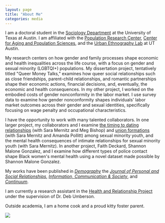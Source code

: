 ```yaml
---
layout: page
title: "About Me"
categories: media
---
```


I am a doctoral student in the [Sociology Department](https://liberalarts.utexas.edu/sociology/gradstudents/fh5495) at the University of Texas at Austin. I am affiliated with the [Population Research Center](https://liberalarts.utexas.edu/prc/gradstudents/fh5495), [Center for Aging and Population Sciences](https://liberalarts.utexas.edu/caps/people/), and the [Urban Ethnography Lab](https://sites.utexas.edu/ethnolab/people/fellows/) at UT Austin. 

My research centers on how gender and family processes shape economic and health inequalities across the life course, with a focus on gender and sexual minority (LGBTQI+) populations. My dissertation project, tentatively titled "Queer Money Talks," examines how queer social relationships such as close friendships, parent-child relationships, and romantic partnerships shape their economic actions, financial decisions, and, eventually, the economic and health consequences. In my other project, I worked on the embodied costs of gender nonconformity in the labor market. I use survey data to examine how gender nonconformity shapes individuals' labor market outcomes across their gender and sexual identities, specifically focusing on wage penalty and occupational characteristics. 

I have the opportunity to work with many talented collaborators. In one larger project, my collaborators and I examine [the timing to dating relationships](https://journals.sagepub.com/doi/10.1177/02654075231185763) (with Sara Mernitz and Meg Bishop) and [union formations](https://doi.org/10.1215/00703370-11380562) (with Sara Mernitz and Amanda Pollitt) among sexual minority youth, and the mental health consequences of intimate relationships for sexual minority youth (with Sara Mernitz). In another project, Faith Deckard, Shannon Malone Gonzalez, and I examine how different types of police contact shape Black women's mental health using a novel dataset made possible by Shannon Malone Gonzalez.

My works have been published in [*Demography*](https://doi.org/10.1215/00703370-11380562) the [*Journal of Personal and Social Relationships*](https://journals.sagepub.com/doi/10.1177/02654075231185763), [*Information, Communication & Society*](https://www.tandfonline.com/doi/abs/10.1080/1369118X.2019.1657161?journalCode=rics20), and [*Continuum*](https://www.tandfonline.com/doi/abs/10.1080/10304312.2017.1409341?journalCode=ccon20).

I am currently a research assistant in the [Health and Relationship Project](https://liberalarts.utexas.edu/health-relationships-lab/) under the supervision of Dr. Deb Umberson. 

Outside academia, I am a home cook and a proud kitty foster parent.

![](https://jaimehsu.github.io/photo.jpg) 
